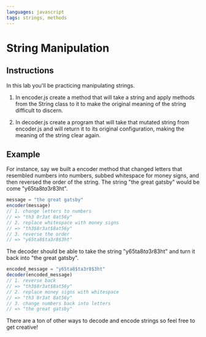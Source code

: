 ```yaml
---
languages: javascript
tags: strings, methods
---
```


# String Manipulation

## Instructions

In this lab you'll be practicing manipulating strings.

1. In encoder.js create a method that will take a string and apply methods from the String class to it to make the original meaning of the string difficult to discern.

2. In decoder.js create a program that will take that mutated string from encoder.js and will return it to its original configuration, making the meaning of the string clear again.

## Example

For instance, say we built a encoder method that changed letters that resembled numbers into numbers, subbed whitespace for money signs, and then reversed the order of the string. The string "the great gatsby" would be come "y65ta8$ta3r8$3ht".

```javascript
message = "the great gatsby"
encoder(message)
// 1. change letters to numbers
// => "th3 8r3at 8at56y" 
// 2. replace whitespace with money signs
// => "th3$8r3at$8at56y" 
// 3. reverse the order
// => "y65ta8$ta3r8$3ht"
```

The decoder should be able to take the string "y65ta8$ta3r8$3ht" and turn it back into "the great gatsby".

```javascript
encoded_message = "y65ta8$ta3r8$3ht"
decoder(encoded_message)
// 1. reverse back
// => "th3$8r3at$8at56y" 
// 2. replace money signs with whitespace
// => "th3 8r3at 8at56y" 
// 3. change numbers back into letters
// => "the great gatsby"
```

There are a ton of other ways to decode and encode strings so feel free to get creative!

